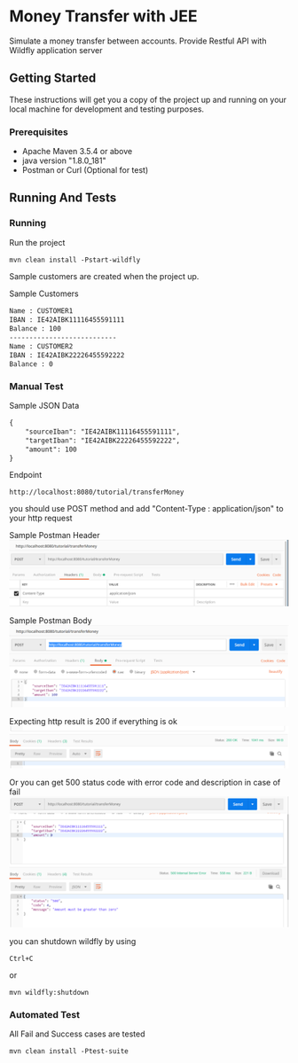 # Money Transfer with JEE
Simulate a money transfer between accounts. Provide Restful API with Wildfly application server 

## Getting Started
These instructions will get you a copy of the project up and running on your local machine for development and testing purposes.

### Prerequisites
- Apache Maven 3.5.4 or above
- java version "1.8.0_181"
- Postman or Curl (Optional for test)

## Running And Tests
### Running
Run the project
```
mvn clean install -Pstart-wildfly
```

Sample customers are created when the project up.

Sample Customers
```
Name : CUSTOMER1
IBAN : IE42AIBK11116455591111
Balance : 100
---------------------------
Name : CUSTOMER2
IBAN : IE42AIBK22226455592222
Balance : 0
``` 

### Manual Test

Sample JSON Data
```
{
	"sourceIban": "IE42AIBK11116455591111",
	"targetIban": "IE42AIBK22226455592222",
	"amount": 100
}
```

Endpoint
```
http://localhost:8080/tutorial/transferMoney
```

you should use POST method and add "Content-Type : application/json" to your http request

Sample Postman Header
![Postman Header](img/postman_header.PNG)

Sample Postman Body
![Postman Body](img/postman_body.PNG)

Expecting http result is 200 if everything is ok
![Postman Success Result](img/postman_success_result.PNG)

Or you can get 500 status code with error code and description in case of fail
![Postman Fail Result](img/postman_fail_result.PNG)

you can shutdown wildfly by using
```
Ctrl+C
```
or
```
mvn wildfly:shutdown
```

### Automated Test
All Fail and Success cases are tested 
```
mvn clean install -Ptest-suite
```




